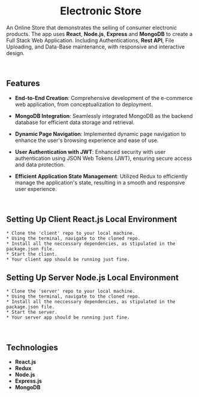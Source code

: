 <h1 align="center" style="border-bottom: none">Electronic Store</h1>

An Online Store that demonstrates the selling of consumer electronic products.
The app uses **React**, **Node.js**, **Express** and **MongoDB** to create a Full Stack Web Application.
Including Authentications, **Rest API**, File Uploading, and Data-Base maintenance, with responsive and interactive design.

<br/>

## Features

- **End-to-End Creation**: Comprehensive development of the e-commerce web application, from conceptualization to deployment.

- **MongoDB Integration**: Seamlessly integrated MongoDB as the backend database for efficient data storage and retrieval.

- **Dynamic Page Navigation**: Implemented dynamic page navigation to enhance the user's browsing experience and ease of use.

- **User Authentication with JWT**: Enhanced security with user authentication using JSON Web Tokens (JWT), ensuring secure access and data protection.

- **Efficient Application State Management**: Utilized Redux to efficiently manage the application's state, resulting in a smooth and responsive user experience.

</br>

## Setting Up Client React.js Local Environment

    * Clone the 'client' repo to your local machine.
    * Using the terminal, navigate to the cloned repo.
    * Install all the neccessary dependencies, as stipulated in the package.json file.
    * Start the client.
    * Your client app should be running just fine.

## Setting Up Server Node.js Local Environment

    * Clone the 'server' repo to your local machine.
    * Using the terminal, navigate to the cloned repo.
    * Install all the neccessary dependencies, as stipulated in the package.json file.
    * Start the server.
    * Your server app should be running just fine.

</br>
    
## Technologies
- **React.js**
- **Redux**
- **Node.js**
- **Express.js**
- **MongoDB**
